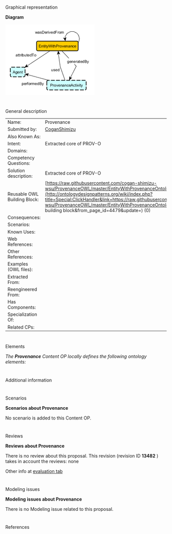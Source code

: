 # 

 Graphical representation



__Diagram__ 





[![Image:Provenance.png](./Provenance.png)](../Image/Provenance.png.md "Image:Provenance.png")





# 

 General description




|  |  |
| --- | --- |
|  Name:  |  Provenance  |
|  Submitted by:  | [CoganShimizu](../User/CoganShimizu.md "User:CoganShimizu")  |
|  Also Known As:  |  |
|  Intent:  |  Extracted core of PROV-O  |
|  Domains:  |  |
|  Competency Questions:  |  |
|  Solution description:  |  Extracted core of PROV-O  |
|  Reusable OWL Building Block:  | [https://raw.githubusercontent.com/cogan-shimizu-wsu/ProvenanceOWL/master/EntityWithProvenanceOntologyPattern.owl](http://ontologydesignpatterns.org/wiki/index.php?title=Special:ClickHandler&link=https://raw.githubusercontent.com/cogan-shimizu-wsu/ProvenanceOWL/master/EntityWithProvenanceOntologyPattern.owl&message=OWL building block&from_page_id=4479&update=)  (0)  |
|  Consequences:  |  |
|  Scenarios:  |  |
|  Known Uses:  |  |
|  Web References:  |  |
|  Other References:  |  |
|  Examples (OWL files):  |  |
|  Extracted From:  |  |
|  Reengineered From:  |  |
|  Has Components:  |  |
|  Specialization Of:  |  |
|  Related CPs:  |  |



  





# 

 Elements



_The
 __Provenance__ 
 Content OP locally defines the following ontology elements:_ 




# 

 Additional information



# 

 Scenarios




__Scenarios about Provenance__ 


 No scenario is added to this Content OP.
 




# 

 Reviews




__Reviews about Provenance__ 


 There is no review about this proposal.
This revision (revision ID
 __13482__ 
 ) takes in account the reviews: none
 



 Other info at
 [evaluation tab](http://ontologydesignpatterns.org/wiki/index.php?title=Submissions:Provenance&action=evaluation "http://ontologydesignpatterns.org/wiki/index.php?title=Submissions:Provenance&action=evaluation") 





  





# 

 Modeling issues




__Modeling issues about Provenance__ 


 There is no Modeling issue related to this proposal.
 




  





# 

 References